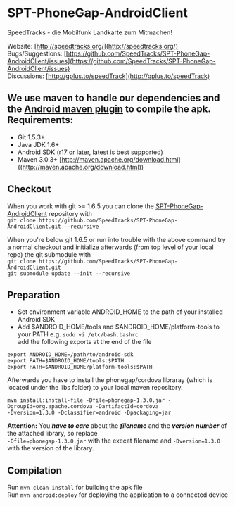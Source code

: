 SPT-PhoneGap-AndroidClient
===========

SpeedTracks - die Mobilfunk Landkarte zum Mitmachen!

Website: [http://speedtracks.org/](http://speedtracks.org/)  
Bugs/Suggestions: [https://github.com/SpeedTracks/SPT-PhoneGap-AndroidClient/issues](https://github.com/SpeedTracks/SPT-PhoneGap-AndroidClient/issues)  
Discussions: [http://gplus.to/speedTrack](http://gplus.to/speedTrack)

We use maven to handle our dependencies and the [Android maven plugin](http://code.google.com/p/maven-android-plugin/) to compile the apk.
Requirements:
-----------
* Git 1.5.3+
* Java JDK 1.6+
* Android SDK (r17 or later, latest is best supported)
* Maven 3.0.3+ [http://maven.apache.org/download.html]((http://maven.apache.org/download.html))
	
Checkout
-----------
When you work with git >= 1.6.5 you can clone the [SPT-PhoneGap-AndroidClient](https://github.com/SpeedTracks/SPT-PhoneGap-AndroidClient.git) repository with  
`git clone https://github.com/SpeedTracks/SPT-PhoneGap-AndroidClient.git --recursive`

When you're below git 1.6.5 or run into trouble with the above command try a normal checkout and initialize afterwards (from top level of your local repo) the git submodule with  
`git clone https://github.com/SpeedTracks/SPT-PhoneGap-AndroidClient.git`  
`git submodule update --init --recursive`

Preparation
-----------
* Set environment variable ANDROID_HOME to the path of your installed Android SDK
* Add $ANDROID_HOME/tools and $ANDROID_HOME/platform-tools to your PATH
e.g. `sudo vi /etc/bash.bashrc`  
add the following exports at the end of the file  
```
export ANDROID_HOME=/path/to/android-sdk  
export PATH=$ANDROID_HOME/tools:$PATH  
export PATH=$ANDROID_HOME/platform-tools:$PATH
```

Afterwards you have to install the phonegap/cordova libraray (which is located under the libs folder) to your local maven repository.  
```
mvn install:install-file -Dfile=phonegap-1.3.0.jar -DgroupId=org.apache.cordova -DartifactId=cordova  
-Dversion=1.3.0 -Dclassifier=android -Dpackaging=jar
```

**Attention:** You **_have to care_** about the **_filename_** and the **_version number_** of the attached library, so replace  
`-Dfile=phonegap-1.3.0.jar` with the execat filename and `-Dversion=1.3.0` with the version of the library.  

Compilation
-----------
Run `mvn clean install` for building the apk file  
Run `mvn android:deploy` for deploying the application to a connected device  